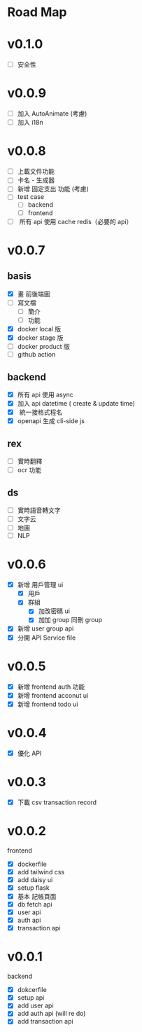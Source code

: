 # Road Map

# v0.1.0

- [ ] 安全性

# v0.0.9

- [ ] 加入 AutoAnimate (考慮)
- [ ] 加入 i18n

# v0.0.8

- [ ] 上載文件功能
- [ ] 卡名 - 生成器
- [ ] 新增 固定支出 功能 (考慮)
- [ ] test case
  - [ ] backend
  - [ ] frontend
- [ ] ⁠ 所有 api 使用 cache redis（必要的 api）

# v0.0.7

## basis

- [x] 畫 前後端圖
- [ ] 寫文檔
  - [ ] 簡介
  - [ ] 功能
- [x] docker local 版
- [x] docker stage 版
- [ ] docker product 版
- [ ] github action

## backend

- [x] 所有 api 使用 async
- [x] 加入 api datetime ( create & update time)
- [x] ⁠ 統一接格式程名
- [x] openapi 生成 cli-side js

## rex

- [ ] 實時翻釋
- [ ] ocr 功能

## ds

- [ ] 實時語音轉文字
- [ ] 文字云
- [ ] 地圖
- [ ] NLP

# v0.0.6

- [x] 新增 用戶管理 ui
  - [x] 用戶
  - [x] 群組
    - [x] 加改密碼 ui
    - [x] 加加 group 同刪 group
- [x] 新增 user group api
- [x] 分開 API Service file

# v0.0.5

- [x] 新增 frontend auth 功能
- [x] 新增 frontend acconut ui
- [x] 新增 frontend todo ui

# v0.0.4

- [x] 優化 API

# v0.0.3

- [x] 下載 csv transaction record

# v0.0.2

frontend

- [x] dockerfile
- [x] add tailwind css
- [x] add daisy ui
- [x] setup flask
- [x] 基本 記帳頁面
- [x] db fetch api
- [x] user api
- [x] auth api
- [x] transaction api

# v0.0.1

backend

- [x] dokcerfile
- [x] setup api
- [x] add user api
- [x] add auth api (will re do)
- [x] add transaction api
